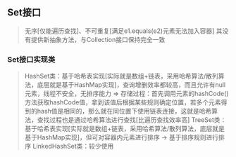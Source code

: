 ## Set接口
> 无序[仅能遍历查找]、不可重复[满足e1.equals(e2)元素无法加入容器]
> 其没有提供新抽象方法，与Collection接口保持完全一致

### Set接口实现类
> HashSet类：基于哈希表实现[实际就是数组+链表，采用哈希算法/散列算法，底层就是基于HashMap实现]，查询增删效率都较高，而且允许有null元素，线程不安全，无排序能力 => 存储过程：首先调用元素的hashCode()方法获取hashCode值，拿到该值后根据某些规则确定位置，若多个元素得到的hash值是相同的，那么就在同位置下使用链表连接，这就是哈希算法，查找过程也是通过哈希算法进行查找[比遍历查找效率高]
> TreeSet类：基于哈希表实现[实际就是数组+链表，采用哈希算法/散列算法，底层就是基于HashMap实现]，但可对容器内元素进行排序 -> 基于排序规则进行排序
> LinkedHashSet类：较少使用